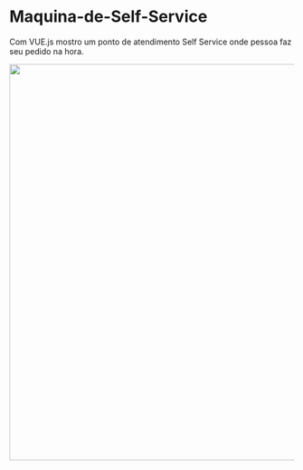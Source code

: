 # Maquina-de-Self-Service
Com VUE.js mostro um ponto de atendimento Self Service onde pessoa faz seu pedido na hora.


<div align="center">
  <img src="https://user-images.githubusercontent.com/109709293/192144962-37b2ead2-3d3c-491d-8f5b-eb1b27c1dd8b.gif" width="700px">
</div>
